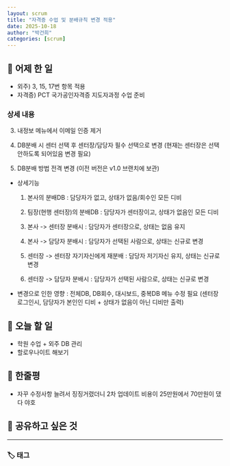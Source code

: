 ```yaml
---
layout: scrum
title: "자격증 수업 및 분배규칙 변경 적용"
date: 2025-10-18
author: "박건희"
categories: [scrum]
---
```


## 📝 어제 한 일

- 외주) 3, 15, 17번 항목 적용
- 자격증) PCT 국가공인자격증 지도자과정 수업 준비

### 상세 내용

3. 내정보 메뉴에서 이메일 인증 제거

15. DB분배 시 센터 선택 후 센터장/담당자 필수 선택으로 변경 (현재는 센터장은 선택 안하도록 되어있음 변경 필요)

17. DB분배 방법 전격 변경 (이전 버전은 v1.0 브랜치에 보관)
 - 상세기능
	1. 본사의 분배DB : 담당자가 없고, 상태가 없음/회수인 모든 디비
	2. 팀장(현행 센터장)의 분배DB : 담당자가 센터장이고, 상태가 없음인 모든 디비

	3. 본사 -> 센터장 분배시 : 담당자가 센터장으로, 상태는 없음 유지
	4. 본사 -> 담당자 분배시 : 담당자가 선택된 사람으로, 상태는 신규로 변경

	5. 센터장 -> 센터장 자기자신에게 재분배 : 담당자 저기자신 유지, 상태는 신규로 변경
	6. 센터장 -> 담당자 분배시 : 담당자가 선택된 사람으로, 상태는 신규로 변경

 - 변경으로 인한 영향 : 전체DB, DB회수, 대시보드, 중복DB 메뉴 수정 필요 (센터장 로그인시, 담당자가 본인인 디비 + 상태가 없음이 아닌 디비만 출력)

## 🎯 오늘 할 일

- 학원 수업 + 외주 DB 관리
- 할로우나이트 해보기

## 💭 한줄평

- 자꾸 수정사항 늘려서 징징거렸더니 2차 업데이트 비용이 25만원에서 70만원이 댔다 야호

## 🔗 공유하고 싶은 것

---

### 🏷️ 태그
